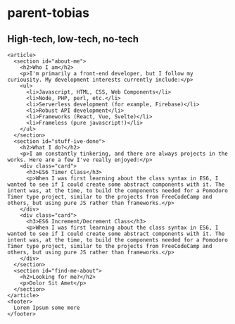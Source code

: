 # parent-tobias
## High-tech, low-tech, no-tech

    <article>
      <section id="about-me">
        <h2>Who I am</h2>
        <p>I'm primarily a front-end developer, but I follow my curiousity. My development interests currently include:</p>
        <ul>
          <li>Javascript, HTML, CSS, Web Components</li>
          <li>Node, PHP, perl, etc.</li>
          <li>Serverless development (for example, Firebase)</li>
          <li>Robust API development</li>
          <li>Frameworks (React, Vue, Svelte)</li>
          <li>Frameless (pure javascript!)</li>
        </ul>
      </section>
      <section id="stuff-ive-done">
        <h2>What I do?</h2>
        <p>I am constantly tinkering, and there are always projects in the works. Here are a few I've really enjoyed:</p>
        <div class="card">
          <h3>ES6 Timer Class</h3>
          <p>When I was first learning about the class syntax in ES6, I wanted to see if I could create some abstract components with it. The intent was, at the time, to build the components needed for a Pomodoro Timer type project, similar to the projects from FreeCodeCamp and others, but using pure JS rather than frameworks.</p>
        </div>
        <div class="card">
          <h3>ES6 Increment/Decrement Class</h3>
          <p>When I was first learning about the class syntax in ES6, I wanted to see if I could create some abstract components with it. The intent was, at the time, to build the components needed for a Pomodoro Timer type project, similar to the projects from FreeCodeCamp and others, but using pure JS rather than frameworks.</p>
        </div>
      </section>
      <section id="find-me-about">
        <h2>Looking for me?</h2>
        <p>Dolor Sit Amet</p>
      </section>
    </article>
    <footer>
      Lorem Ipsum some more
    </footer>
